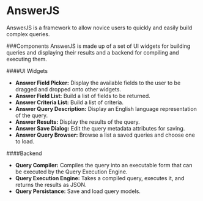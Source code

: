 AnswerJS
========

AnswerJS is a framework to allow novice users to quickly and easily build complex queries.

###Components
AnswerJS is made up of a set of UI widgets for building queries and displaying their results and a backend for compiling and executing them.

####UI Widgets
  - **Answer Field Picker:** Display the available fields to the user to be dragged and dropped onto other widgets.
  - **Answer Field List:** Build a list of fields to be returned.
  - **Answer Criteria List:** Build a list of criteria.
  - **Answer Query Description:** Display an English language representation of the query.
  - **Answer Results:** Display the results of the query.
  - **Answer Save Dialog:** Edit the query metadata attributes for saving.
  - **Answer Query Browser:** Browse a list a saved queries and choose one to load.
  
####Backend
  - **Query Compiler:** Compiles the query into an executable form that can be executed by the Query Execution Engine.
  - **Query Execution Engine:** Takes a compiled query, executes it, and returns the results as JSON.
  - **Query Persistance:** Save and load query models.
  


  
